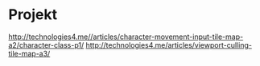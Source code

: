 # Projekt
http://technologies4.me//articles/character-movement-input-tile-map-a2/character-class-p1/
http://technologies4.me/articles/viewport-culling-tile-map-a3/
